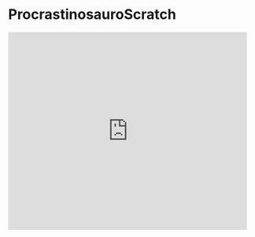 # ProcrastinosauroScratch

<iframe src="https://scratch.mit.edu/projects/783824204/embed" allowtransparency="true" width="485" height="402" frameborder="0" scrolling="no" allowfullscreen></iframe>
